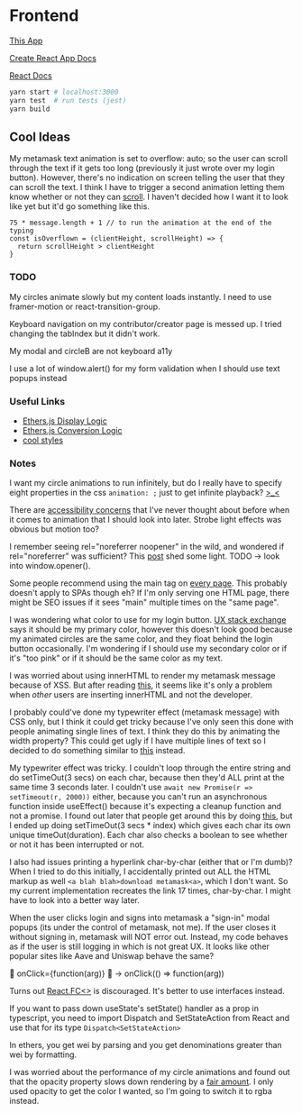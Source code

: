 # Frontend

[This App](https://github.com/Chris56974/Pethreon)

[Create React App Docs](https://facebook.github.io/create-react-app/docs/getting-started)

[React Docs](https://reactjs.org/)

```bash
yarn start # localhost:3000
yarn test  # run tests (jest)
yarn build  
```

## Cool Ideas

My metamask text animation is set to overflow: auto; so the user can scroll through the text if it gets too long (previously it just wrote over my login button). However, there's no indication on screen telling the user that they can scroll the text. I think I have to trigger a second animation letting them know whether or not they can [scroll](https://stackoverflow.com/questions/9333379). I haven't decided how I want it to look like yet but it'd go something like this.

```tsx
75 * message.length + 1 // to run the animation at the end of the typing
const isOverflown = (clientHeight, scrollHeight) => {
  return scrollHeight > clientHeight 
}
```

### TODO

My circles animate slowly but my content loads instantly. I need to use framer-motion or react-transition-group.

Keyboard navigation on my contributor/creator page is messed up. I tried changing the tabIndex but it didn't work.

My modal and circleB are not keyboard a11y

I use a lot of window.alert() for my form validation when I should use text popups instead

### Useful Links

- [Ethers.js Display Logic](https://docs.ethers.io/v5/api/utils/display-logic/#display-logic)
- [Ethers.js Conversion Logic](https://docs.ethers.io/v5/api/utils/display-logic/#unit-conversion)
- [cool styles](https://codepen.io/havardob/pen/dyYXBBr)

### Notes

I want my circle animations to run infinitely, but do I really have to specify eight properties in the css `animation: ;` just to get infinite playback? [>_<](https://youtu.be/AbnWq7F9o20?t=11)

There are [accessibility concerns](https://developer.mozilla.org/en-US/docs/Web/CSS/animation#accessibility_concerns) that I've never thought about before when it comes to animation that I should look into later. Strobe light effects was obvious but motion too?

I remember seeing rel="noreferrer noopener" in the wild, and wondered if rel="noreferrer" was sufficient? This [post](https://stackoverflow.com/questions/57628890) shed some light. TODO -> look into window.opener().

Some people recommend using the main tag on [every page](https://stackoverflow.com/questions/44308760). This probably doesn't apply to SPAs though eh? If I'm only serving one HTML page, there might be SEO issues if it sees "main" multiple times on the "same page".

I was wondering what color to use for my login button. [UX stack exchange](https://ux.stackexchange.com/questions/104224) says it should be my primary color, however this doesn't look good because my animated circles are the same color, and they float behind the login button occasionally. I'm wondering if I should use my secondary color or if it's "too pink" or if it should be the same color as my text.

I was worried about using innerHTML to render my metamask message because of XSS. But after reading [this](https://www.reddit.com/r/learnjavascript/comments/9502x5/is_innerhtml_still_considered_bad/), it seems like it's only a problem when _other_ users are inserting innerHTML and not the developer.

I probably could've done my typewriter effect (metamask message) with CSS only, but I think it could get tricky because I've only seen this done with people animating single lines of text. I think they do this by animating the width property? This could get ugly if I have multiple lines of text so I decided to do something similar to [this](https://www.w3schools.com/howto/howto_js_typewriter.asp) instead.

My typewriter effect was tricky. I couldn't loop through the entire string and do setTimeOut(3 secs) on each char, because then they'd ALL print at the same time 3 seconds later. I couldn't use `await new Promise(r => setTimeout(r, 2000))` either, because you can't run an asynchronous function inside useEffect() because it's expecting a cleanup function and not a promise. I found out later that people get around this by doing [this](https://stackoverflow.com/questions/53332321), but I ended up doing setTimeOut(3 secs * index) which gives each char its own unique timeOut(duration). Each char also checks a boolean to see whether or not it has been interrupted or not.

I also had issues printing a hyperlink char-by-char (either that or I'm dumb)? When I tried to do this initially, I accidentally printed out ALL the HTML markup as well `<a blah blah>download metamask<a>`, which I don't want. So my current implementation recreates the link 17 times, char-by-char. I might have to look into a better way later.

When the user clicks login and signs into metamask a "sign-in" modal popups (its under the control of metamask, not me). If the user closes it without signing in, metamask will NOT error out. Instead, my code behaves as if the user is still logging in which is not great UX. It looks like other popular sites like Aave and Uniswap behave the same?

🙅 onClick={function(arg)} 🙅 -> onClick(() => function(arg))

Turns out [React.FC<>](https://github.com/typescript-cheatsheets/react#function-components) is discouraged. It's better to use interfaces instead.

If you want to pass down useState's setState() handler as a prop in typescript, you need to import Dispatch and SetStateAction from React and use that for its type `Dispatch<SetStateAction>`

In ethers, you get wei by parsing and you get denominations greater than wei by formatting.

I was worried about the performance of my circle animations and found out that the opacity property slows down rendering by a [fair amount](https://stackoverflow.com/questions/38523826). I only used opacity to get the color I wanted, so I'm going to switch it to rgba instead.
